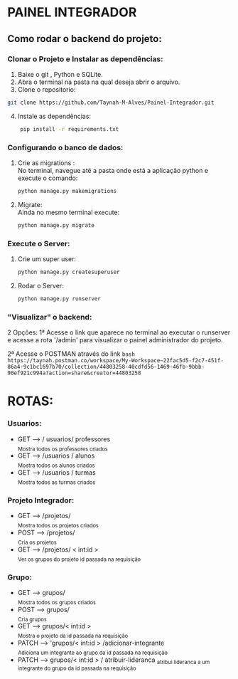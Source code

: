 # PAINEL INTEGRADOR

## Como rodar o backend do projeto:

### Clonar o Projeto e Instalar as dependências:

1. Baixe o git , Python e SQLite.
2. Abra o terminal na pasta na qual deseja abrir o arquivo.
3. Clone o repositorio:   
```bash
git clone https://github.com/Taynah-M-Alves/Painel-Integrador.git
```
4. Instale as dependências:
```bash
    pip install -r requirements.txt
```

### Configurando o banco de dados:
1. Crie as migrations :    
    No terminal, navegue até a pasta onde está a aplicação python e execute o comando:    
      ```bash
     python manage.py makemigrations
      ```
     
2. Migrate:    
   Ainda no mesmo terminal execute:     
   ```bash
   python manage.py migrate
   ```
### Execute o Server:

1. Crie um super user:      
    ```bash
    python manage.py createsuperuser
    ```
   
2. Rodar o Server:
    ```bash
    python manage.py runserver
    ```

### "Visualizar" o backend:  

2 Opções:
  1ª  Acesse o link que aparece no terminal ao executar o runserver e acesse a rota '/admin' para visualizar o painel administrador do projeto.

  2ª Acesse o POSTMAN através do link 
    ```bash
   https://taynah.postman.co/workspace/My-Workspace~22fac5d5-f2c7-451f-86a4-9c1bc1697b70/collection/44803258-40cdfd56-1469-46fb-9bbb-90ef921c994a?action=share&creator=44803258
    ```
    
# ROTAS:
### Usuarios:

- GET -->  / usuarios/ professores   
 <sub>Mostra todos os professores criados</sub> 
- GET --> /usuarios / alunos   
  <sub>Mostra todos os alunos criados</sub> 
- GET --> /usuarios / turmas   
  <sub>Mostra todos as turmas criados</sub> 

### Projeto Integrador:

- GET -->  /projetos/   
  <sub>Mostra todos os projetos criados</sub>  
- POST --> /projetos/   
  <sub>Cria os projetos</sub>
- GET -->  /projetos/ < int:id >   
  <sub>Ver os grupos do projeto id passada na requisição</sub>

### Grupo:

- GET --> grupos/   
  <sub>Mostra todos os grupos criados</sub> 
- POST --> grupos/   
  <sub>Cria grupos</sub>
- GET --> grupos/< int:id >   
  <sub>Mostra o projeto da id passada na requisição</sub> 
- PATCH --> 'grupos/< int:id > /adicionar-integrante   
  <sub> Adiciona um integrante ao grupo da id passada na requisição</sub>
- PATCH --> grupos/< int:id > / atribuir-lideranca
  <sub>atribui lideranca a um integrante do grupo da id passada na requisição</sub>   
